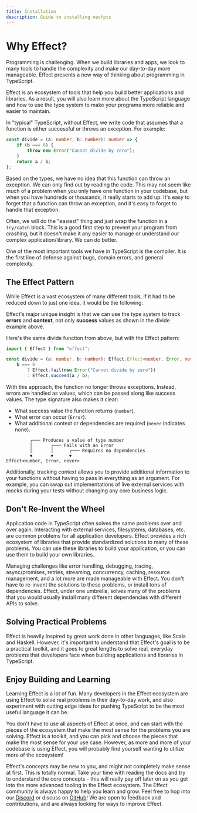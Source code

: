 ```yaml
---
title: Installation
description: Guide to installing neofpts
---
```


# Why Effect?

Programming is challenging. When we build libraries and apps, we look to many tools to handle the complexity and make our day-to-day more manageable. Effect presents a new way of thinking about programming in TypeScript.

Effect is an ecosystem of tools that help you build better applications and libraries. As a result, you will also learn more about the TypeScript language and how to use the type system to make your programs more reliable and easier to maintain.

In "typical" TypeScript, without Effect, we write code that assumes that a function is either successful or throws an exception. For example:

```ts twoslash
const divide = (a: number, b: number): number => {
	if (b === 0) {
		throw new Error("Cannot divide by zero");
	}
	return a / b;
};
```

Based on the types, we have no idea that this function can throw an exception. We can only find out by reading the code. This may not seem like much of a problem when you only have one function in your codebase, but when you have hundreds or thousands, it really starts to add up. It's easy to forget that a function can throw an exception, and it's easy to forget to handle that exception.

Often, we will do the "easiest" thing and just wrap the function in a `try/catch` block. This is a good first step to prevent your program from crashing, but it doesn't make it any easier to manage or understand our complex application/library. We can do better.

One of the most important tools we have in TypeScript is the compiler. It is the first line of defense against bugs, domain errors, and general complexity.

## The Effect Pattern

While Effect is a vast ecosystem of many different tools, if it had to be reduced down to just one idea, it would be the following:

Effect's major unique insight is that we can use the type system to track **errors** and **context**, not only **success** values as shown in the divide example above.

Here's the same divide function from above, but with the Effect pattern:

```ts twoslash
import { Effect } from "effect";

const divide = (a: number, b: number): Effect.Effect<number, Error, never> =>
	b === 0
		? Effect.fail(new Error("Cannot divide by zero"))
		: Effect.succeed(a / b);
```

With this approach, the function no longer throws exceptions. Instead, errors are handled as values, which can be passed along like success values. The type signature also makes it clear:

- What success value the function returns (`number`).
- What error can occur (`Error`).
- What additional context or dependencies are required (`never` indicates none).

```text showLineNumbers=false
         ┌─── Produces a value of type number
         │       ┌─── Fails with an Error
         │       │      ┌─── Requires no dependencies
         ▼       ▼      ▼
Effect<number, Error, never>
```

Additionally, tracking context allows you to provide additional information to your functions without having to pass in everything as an argument. For example, you can swap out implementations of live external services with mocks during your tests without changing any core business logic.

## Don't Re-Invent the Wheel

Application code in TypeScript often solves the same problems over and over again. Interacting with external services, filesystems, databases, etc. are common problems for all application developers. Effect provides a rich ecosystem of libraries that provide standardized solutions to many of these problems. You can use these libraries to build your application, or you can use them to build your own libraries.

Managing challenges like error handling, debugging, tracing, async/promises, retries, streaming, concurrency, caching, resource management, and a lot more are made manageable with Effect. You don't have to re-invent the solutions to these problems, or install tons of dependencies. Effect, under one umbrella, solves many of the problems that you would usually install many different dependencies with different APIs to solve.

## Solving Practical Problems

Effect is heavily inspired by great work done in other languages, like Scala and Haskell. However, it's important to understand that Effect's goal is to be a practical toolkit, and it goes to great lengths to solve real, everyday problems that developers face when building applications and libraries in TypeScript.

## Enjoy Building and Learning

Learning Effect is a lot of fun. Many developers in the Effect ecosystem are using Effect to solve real problems in their day-to-day work, and also experiment with cutting edge ideas for pushing TypeScript to be the most useful language it can be.

You don't have to use all aspects of Effect at once, and can start with the pieces of the ecosystem that make the most sense for the problems you are solving. Effect is a toolkit, and you can pick and choose the pieces that make the most sense for your use case. However, as more and more of your codebase is using Effect, you will probably find yourself wanting to utilize more of the ecosystem!

Effect's concepts may be new to you, and might not completely make sense at first. This is totally normal. Take your time with reading the docs and try to understand the core concepts - this will really pay off later on as you get into the more advanced tooling in the Effect ecosystem. The Effect community is always happy to help you learn and grow. Feel free to hop into our [Discord](https://discord.gg/effect-ts) or discuss on [GitHub](https://github.com/Effect-TS)! We are open to feedback and contributions, and are always looking for ways to improve Effect.
